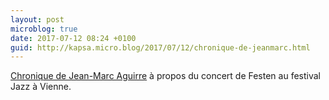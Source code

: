 ```yaml
---
layout: post
microblog: true
date: 2017-07-12 08:24 +0100
guid: http://kapsa.micro.blog/2017/07/12/chronique-de-jeanmarc.html
---
```

[Chronique de Jean-Marc Aguirre](http://www.jazz-rhone-alpes.com/170710/170705-vienne/) à propos du concert de Festen au festival Jazz à Vienne.
